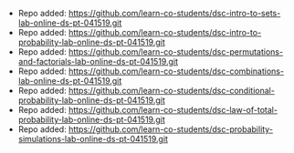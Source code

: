 
- Repo added: https://github.com/learn-co-students/dsc-intro-to-sets-lab-online-ds-pt-041519.git
- Repo added: https://github.com/learn-co-students/dsc-intro-to-probability-lab-online-ds-pt-041519.git
- Repo added: https://github.com/learn-co-students/dsc-permutations-and-factorials-lab-online-ds-pt-041519.git
- Repo added: https://github.com/learn-co-students/dsc-combinations-lab-online-ds-pt-041519.git
- Repo added: https://github.com/learn-co-students/dsc-conditional-probability-lab-online-ds-pt-041519.git
- Repo added: https://github.com/learn-co-students/dsc-law-of-total-probability-lab-online-ds-pt-041519.git
- Repo added: https://github.com/learn-co-students/dsc-probability-simulations-lab-online-ds-pt-041519.git